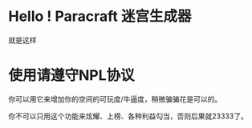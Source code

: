 Hello ! Paracraft 迷宫生成器
=======
就是这样

使用请遵守NPL协议
=======
你可以用它来增加你的空间的可玩度/牛逼度，稍微骗骗花是可以的。

你不可以只用这个功能来炫耀、上榜、各种利益勾当，否则后果就23333了。